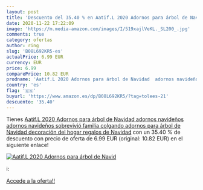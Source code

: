 ```yaml
---
layout: post
title: 'Descuento del 35.40 % en Aatif.L 2020 Adornos para árbol de Navid'
date: 2020-11-22 17:22:09
image: 'https://m.media-amazon.com/images/I/519xajlVeKL._SL200_.jpg'
comments: true
category: ofertas
author: ring
slug: 'B08L692KR5-es'
actualPrice: 6.99 EUR
currency: EUR
price: 6.99
comparePrice: 10.82 EUR
prodname: 'Aatif.L 2020 Adornos para árbol de Navidad  adornos navideños  adornos navideños sobrevivió familia colgando adornos para árbol de Navidad  decoración del hogar regalos de Navidad'
country: 'es'
flag: '🇪🇸'
buyurl: 'https://www.amazon.es/dp/B08L692KR5/?tag=tolees-21'
descuento: '35.40'
---
```


Tienes [Aatif.L 2020 Adornos para árbol de Navidad  adornos navideños  adornos navideños sobrevivió familia colgando adornos para árbol de Navidad  decoración del hogar regalos de Navidad](https://www.amazon.es/dp/B08L692KR5/?tag=tolees-21) con un 35.40 % de descuento con precio de oferta de 6.99 EUR (original: 10.82 EUR) en el siguiente enlace!

[![Aatif.L 2020 Adornos para árbol de Navid](https://m.media-amazon.com/images/I/519xajlVeKL._SL200_.jpg)](https://www.amazon.es/dp/B08L692KR5/?tag=tolees-21)

ℹ️:


[Accede a la oferta!!](https://www.amazon.es/dp/B08L692KR5/?tag=tolees-21)
